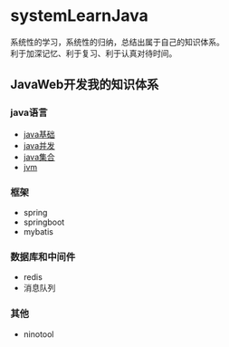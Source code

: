 # systemLearnJava

系统性的学习，系统性的归纳，总结出属于自己的知识体系。  
利于加深记忆、利于复习、利于认真对待时间。  

## JavaWeb开发我的知识体系


### java语言
 - [java基础](https://github.com/HiNinoJay/systemLearnJava/tree/main/java基础/src/main/java)
 - [java并发](https://github.com/HiNinoJay/systemLearnJava/tree/main/java并发/src/main/java)
 - [java集合](https://github.com/HiNinoJay/systemLearnJava/tree/main/java集合/src/main/java)
 - [jvm](https://github.com/HiNinoJay/systemLearnJava/tree/main/jvm/src/main/java)
 
 
### 框架
 - spring
 - springboot
 - mybatis
 

### 数据库和中间件
 - redis
 - 消息队列
 

### 其他
 - ninotool

